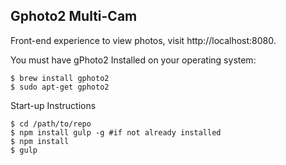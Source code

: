 Gphoto2 Multi-Cam
-----------------

Front-end experience to view photos, visit http://localhost:8080.

You must have gPhoto2 Installed on your operating system:

```
$ brew install gphoto2
$ sudo apt-get gphoto2

```

Start-up Instructions

```
$ cd /path/to/repo
$ npm install gulp -g #if not already installed
$ npm install
$ gulp

```
